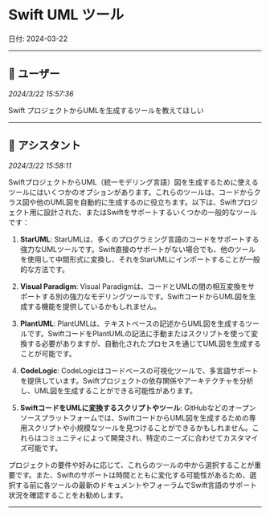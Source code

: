 # Swift UML ツール

日付: 2024-03-22

---

## 👤 ユーザー
*2024/3/22 15:57:36*

Swift プロジェクトからUMLを生成するツールを教えてほしい

---

## 🤖 アシスタント
*2024/3/22 15:58:11*

SwiftプロジェクトからUML（統一モデリング言語）図を生成するために使えるツールにはいくつかのオプションがあります。これらのツールは、コードからクラス図や他のUML図を自動的に生成するのに役立ちます。以下は、Swiftプロジェクト用に設計された、またはSwiftをサポートするいくつかの一般的なツールです：

1. **StarUML**: StarUMLは、多くのプログラミング言語のコードをサポートする強力なUMLツールです。Swift直接のサポートがない場合でも、他のツールを使用して中間形式に変換し、それをStarUMLにインポートすることが一般的な方法です。

2. **Visual Paradigm**: Visual Paradigmは、コードとUMLの間の相互変換をサポートする別の強力なモデリングツールです。SwiftコードからUML図を生成する機能を提供しているかもしれません。

3. **PlantUML**: PlantUMLは、テキストベースの記述からUML図を生成するツールです。SwiftコードをPlantUMLの記法に手動またはスクリプトを使って変換する必要がありますが、自動化されたプロセスを通じてUML図を生成することが可能です。

4. **CodeLogic**: CodeLogicはコードベースの可視化ツールで、多言語サポートを提供しています。Swiftプロジェクトの依存関係やアーキテクチャを分析し、UML図を生成することができる可能性があります。

5. **SwiftコードをUMLに変換するスクリプトやツール**: GitHubなどのオープンソースプラットフォームでは、SwiftコードからUML図を生成するための専用スクリプトや小規模なツールを見つけることができるかもしれません。これらはコミュニティによって開発され、特定のニーズに合わせてカスタマイズ可能です。

プロジェクトの要件や好みに応じて、これらのツールの中から選択することが重要です。また、Swiftのサポートは時間とともに変化する可能性があるため、選択する前に各ツールの最新のドキュメントやフォーラムでSwift言語のサポート状況を確認することをお勧めします。

---
